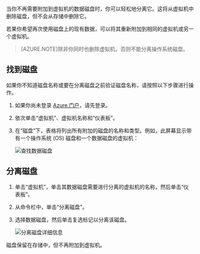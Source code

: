 <properties writer="kathydav" editor="tysonn" manager="timlt" />

当你不再需要附加到虚拟机的数据磁盘时，你可以轻松地分离它。这将从虚拟机中删除磁盘，但不会从存储中删除它。

若果你希望再次使用磁盘上的现有数据，可以将其重新附加到相同的虚拟机或另一个虚拟机。

> [AZURE.NOTE]除非你同时也删除虚拟机，否则不能分离操作系统磁盘。


## 找到磁盘

如果你不知道磁盘名称或要在分离磁盘之前验证磁盘名称，请按照以下步骤进行操作。


1. 如果你尚未登录 [Azure 门户](http://manage.windowsazure.cn)，请先登录。

2. 依次单击“虚拟机”、虚拟机名称和“仪表板”。

3. 在“磁盘”下，表格将列出所有附加的磁盘的名称和类型。例如，此屏幕显示带有一个操作系统 (OS) 磁盘和一个数据磁盘的虚拟机：

	![查找数据磁盘](./media/howto-detach-disk-windows-linux/FindDataDisks.png)


## 分离磁盘

1. 单击“虚拟机”，单击其数据磁盘需要进行分离的虚拟机的名称，然后单击“仪表板”。

2. 从命令栏中，单击“分离磁盘”。

3. 选择数据磁盘，然后单击复选标记以分离该磁盘。

	![分离磁盘详细信息](./media/howto-detach-disk-windows-linux/DetachDiskDetails.png)

磁盘保留在存储中，但不再附加到虚拟机。

<!---HONumber=Mooncake_1207_2015-->